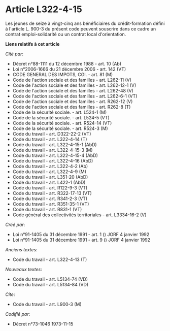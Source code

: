 # Article L322-4-15

Les jeunes de seize à vingt-cinq ans bénéficiaires du crédit-formation défini à l'article L. 900-3 du présent code peuvent
souscrire dans ce cadre un contrat emploi-solidarité ou un contrat local d'orientation.

**Liens relatifs à cet article**

_Cité par_:

  - Décret n°88-1111 du 12 décembre 1988 - art. 10 (Ab)
  - Loi n°2006-1666 du 21 décembre 2006 - art. 142 (VT)
  - CODE GENERAL DES IMPOTS, CGI. - art. 81 (M)
  - Code de l'action sociale et des familles - art. L262-11 (V)
  - Code de l'action sociale et des familles - art. L262-12-1 (V)
  - Code de l'action sociale et des familles - art. L262-48 (V)
  - Code de l'action sociale et des familles - art. L262-6-1 (VT)
  - Code de l'action sociale et des familles - art. R262-12 (V)
  - Code de l'action sociale et des familles - art. R262-8 (T)
  - Code de la sécurité sociale. - art. L524-1 (M)
  - Code de la sécurité sociale. - art. L524-5 (VT)
  - Code de la sécurité sociale. - art. R524-14 (VT)
  - Code de la sécurité sociale. - art. R524-3 (M)
  - Code du travail - art. D322-22-2 (VT)
  - Code du travail - art. L322-4-14 (T)
  - Code du travail - art. L322-4-15-1 (AbD)
  - Code du travail - art. L322-4-15-3 (M)
  - Code du travail - art. L322-4-15-4 (AbD)
  - Code du travail - art. L322-4-16 (AbD)
  - Code du travail - art. L322-4-2 (Ab)
  - Code du travail - art. L322-4-9 (M)
  - Code du travail - art. L351-20 (AbD)
  - Code du travail - art. L422-1 (AbD)
  - Code du travail - art. R122-9-3 (VT)
  - Code du travail - art. R322-17-13 (VT)
  - Code du travail - art. R341-2-3 (VT)
  - Code du travail - art. R351-35-1 (VT)
  - Code du travail - art. R831-1 (VT)
  - Code général des collectivités territoriales - art. L3334-16-2 (V)

_Créé par_:

  - Loi n°91-1405 du 31 décembre 1991 - art. 1 () JORF 4 janvier 1992
  - Loi n°91-1405 du 31 décembre 1991 - art. 9 () JORF 4 janvier 1992

_Anciens textes_:

  - Code du travail - art. L322-4-13 (T)

_Nouveaux textes_:

  - Code du travail - art. L5134-74 (VD)
  - Code du travail - art. L5134-84 (VD)

_Cite_:

  - Code du travail - art. L900-3 (M)

_Codifié par_:

  - Décret n°73-1046 1973-11-15
